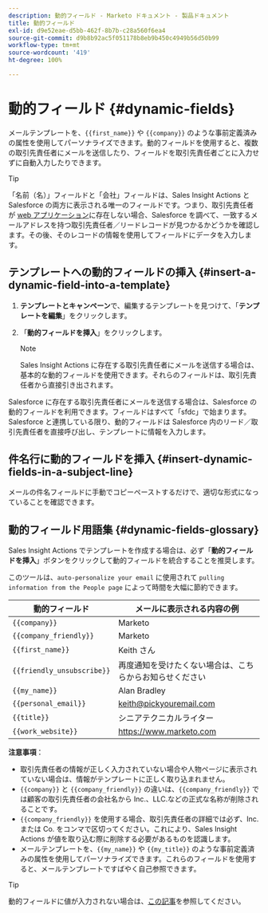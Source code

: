 ```yaml
---
description: 動的フィールド - Marketo ドキュメント - 製品ドキュメント
title: 動的フィールド
exl-id: d9e52eae-d5bb-462f-8b7b-c28a560f6ea4
source-git-commit: d9b8b92ac5f051178b8eb9b450c4949b56d50b99
workflow-type: tm+mt
source-wordcount: '419'
ht-degree: 100%

---
```


# 動的フィールド {#dynamic-fields}

メールテンプレートを、`{{first_name}}` や `{{company}}` のような事前定義済みの属性を使用してパーソナライズできます。動的フィールドを使用すると、複数の取引先責任者にメールを送信したり、フィールドを取引先責任者ごとに入力せずに自動入力したりできます。

>[!TIP]
>
>「名前（名）」フィールドと「会社」フィールドは、Sales Insight Actions と Salesforce の両方に表示される唯一のフィールドです。つまり、取引先責任者が [web アプリケーション](https://toutapp.com/login)に存在しない場合、Salesforce を調べて、一致するメールアドレスを持つ取引先責任者／リードレコードが見つかるかどうかを確認します。その後、そのレコードの情報を使用してフィールドにデータを入力します。

## テンプレートへの動的フィールドの挿入 {#insert-a-dynamic-field-into-a-template}

1. **テンプレートとキャンペーン**&#x200B;で、編集するテンプレートを見つけて、「**テンプレートを編集**」をクリックします。

1. 「**動的フィールドを挿入**」をクリックします。

   >[!NOTE]
   >
   >Sales Insight Actions に存在する取引先責任者にメールを送信する場合は、基本的な動的フィールドを使用できます。それらのフィールドは、取引先責任者から直接引き出されます。

Salesforce に存在する取引先責任者にメールを送信する場合は、Salesforce の動的フィールドを利用できます。フィールドはすべて「sfdc」で始まります。Salesforce と連携している限り、動的フィールドは Salesforce 内のリード／取引先責任者を直接呼び出し、テンプレートに情報を入力します。

## 件名行に動的フィールドを挿入 {#insert-dynamic-fields-in-a-subject-line}

メールの件名フィールドに手動でコピーペーストするだけで、適切な形式になっていることを確認できます。

## 動的フィールド用語集 {#dynamic-fields-glossary}

Sales Insight Actions でテンプレートを作成する場合は、必ず「**動的フィールドを挿入**」ボタンをクリックして動的フィールドを統合することを推奨します。

このツールは、`auto-personalize your email` に使用されて `pulling information from the People page` によって時間を大幅に節約できます。

| 動的フィールド | メールに表示される内容の例 |
|---|---|
| `{{company}}` | Marketo |
| `{{company_friendly}}` | Marketo |
| `{{first_name}}` | Keith さん |
| `{{friendly_unsubscribe}}` | 再度通知を受けたくない場合は、こちらからお知らせください |
| `{{my_name}}` | Alan Bradley |
| `{{personal_email}}` | keith@pickyouremail.com |
| `{{title}}` | シニアテクニカルライター |
| `{{work_website}}` | https://www.marketo.com |

**注意事項**：

* 取引先責任者の情報が正しく入力されていない場合や人物ページに表示されていない場合は、情報がテンプレートに正しく取り込まれません。
* `{{company}}` と `{{company_friendly}}` の違いは、`{{company_friendly}}` では顧客の取引先責任者の会社名から Inc.、LLC.などの正式な名称が削除されることです。
* `{{company_friendly}}` を使用する場合、取引先責任者の詳細では必ず、Inc. または Co. をコンマで区切ってください。これにより、Sales Insight Actions が値を取り込む際に削除する必要があるものを認識します。
* メールテンプレートを、`{{my_name}}` や `{{my_title}}` のような事前定義済みの属性を使用してパーソナライズできます。これらのフィールドを使用すると、メールテンプレートですばやく自己参照できます。

>[!TIP]
>
>動的フィールドに値が入力されない場合は、[この記事](/help/marketo/product-docs/marketo-sales-insight/actions/faq/why-arent-my-dynamic-fields-filling-out.md)を参照してください。
